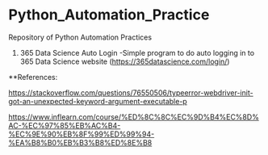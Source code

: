 # Python_Automation_Practice
Repository of Python Automation Practices 

1) 365 Data Science Auto Login
-Simple program to do auto logging in to 365 Data Science website (https://365datascience.com/login/)

**References:

https://stackoverflow.com/questions/76550506/typeerror-webdriver-init-got-an-unexpected-keyword-argument-executable-p


https://www.inflearn.com/course/%ED%8C%8C%EC%9D%B4%EC%8D%AC-%EC%97%85%EB%AC%B4-%EC%9E%90%EB%8F%99%ED%99%94-%EA%B8%B0%EB%B3%B8%ED%8E%B8
